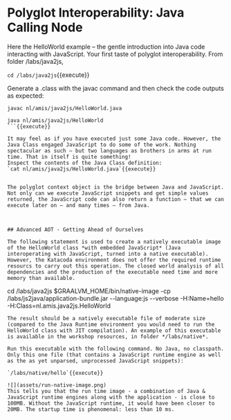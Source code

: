 # Polyglot Interoperability: Java Calling Node

Here the HelloWorld example – the gentle introduction into Java code interacting with JavaScript. Your first taste of polyglot interoperability.
From folder /labs/java2js, 

`cd /labs/java2js`{{execute}}

Generate a .class with the javac command and then check the code outputs as expected:
```
javac nl/amis/java2js/HelloWorld.java

java nl/amis/java2js/HelloWorld
```{{execute}}

It may feel as if you have executed just some Java code. However, the Java Class engaged JavaScript to do some of the work. Nothing spectacular as such – but two languages as brothers in arms at run time. That in itself is quite something!
Inspect the contents of the Java Class definition:
`cat nl/amis/java2js/HelloWorld.java`{{execute}}


The polyglot context object is the bridge between Java and JavaScript. Not only can we execute JavaScript snippets and get simple values returned, the JavaScript code can also return a function – that we can execute later on – and many times – from Java.



## Advanced AOT - Getting Ahead of Ourselves

The following statement is used to create a natively executable image of the HelloWorld class *with embedded JavaScript* (Java interoperating with JavaScript, turned into a native executable). However, the Katacoda environment does not offer the required runtime resourcs to carry out this operation. The closed world analysis of all dependencies and the production of the executable need time and more memory than available.

```
cd /labs/java2js
$GRAALVM_HOME/bin/native-image -cp /labs/js2java/application-bundle.jar --language:js --verbose -H:Name=hello -H:Class=nl.amis.java2js.HelloWorld
```
The result should be a natively executable file of moderate size (compared to the Java Runtime environment you would need to run the HelloWorld class with JIT compilation). An example of this executable is available in the workshop resources, in folder */labs/native*.

Run this executable with the following command. No Java, no classpath. Only this one file (that contains a JavaScript runtime engine as well as the as yet unparsed, unprocessed JavaScript snippets):

`/labs/native/hello`{{execute}}

![](assets/run-native-image.png)
This tells you that the run time image - a combination of Java & JavaScript runtime engines along with the application - is close to 100MB. Without the JavaScript runtime, it would have been closer to 20MB. The startup time is phenomenal: less than 10 ms.